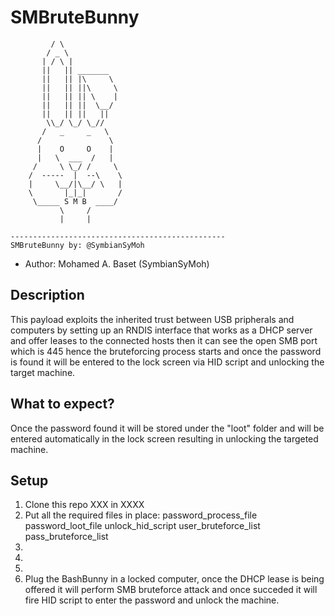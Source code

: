# SMBruteBunny
```
         / \
        / _ \
       | / \ |
       ||   || _______
       ||   || |\     \
       ||   || ||\     \
       ||   || || \    |
       ||   || ||  \__/
       ||   || ||   ||
        \\_/ \_/ \_//
       /   _     _   \
      /               \
      |    O     O    |
      |   \  ___  /   |
     /     \ \_/ /     \
    /  -----  |  --\    \
    |     \__/|\__/ \   |
    \       |_|_|       /
     \_____ S M B  ____/
           \     /
           |     |

------------------------------------------------
SMBruteBunny by: @SymbianSyMoh
```
* Author: Mohamed A. Baset (SymbianSyMoh)

## Description
This payload exploits the inherited trust between USB pripherals and computers by setting up an RNDIS interface that works as a DHCP server and offer leases to the connected hosts then it can see the open SMB port which is 445 hence the bruteforcing process starts and once the password is found it will be entered to the lock screen via HID script and unlocking the target machine.

## What to expect?
Once the password found it will be stored under the "loot" folder and will be entered automatically in the lock screen resulting in unlocking the targeted machine.

## Setup
1. Clone this repo XXX in XXXX
2. Put all the required files in place:
password_process_file
password_loot_file
unlock_hid_script
user_bruteforce_list
pass_bruteforce_list
3.
4.
5.
6. Plug the BashBunny in a locked computer, once the DHCP lease is being offered it will perform SMB bruteforce attack and once succeded it will fire HID script to enter the password and unlock the machine.
